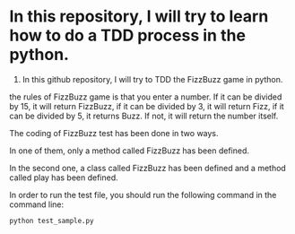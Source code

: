 # In this repository, I will try to learn how to do a TDD process in the python.

1. In this github repository, I will try to TDD the FizzBuzz game in python.

the  rules of FizzBuzz game is that you enter a number. If it can be divided by 15, it will return FizzBuzz, if it can be divided by 3, it will return Fizz, if it can be divided by 5, it returns Buzz. If not, it will return the number itself.

The coding of FizzBuzz test has been done in two ways.

In one of them, only a method called FizzBuzz has been defined.

In the second one, a class called FizzBuzz has been defined and a method called play has been defined.


In order to run the test file, you should run the following command in the command line:

``` python test_sample.py ```
